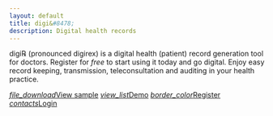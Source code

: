 ```yaml
---
layout: default
title: digi&#8478;
description: Digital health records
---
```

<script type="text/javascript" src="https://cdnjs.cloudflare.com/ajax/libs/jspdf/2.1.1/jspdf.umd.min.js"></script>

<p>digi&#8478; (pronounced digirex) is a digital health (patient) record generation tool for doctors. Register for <i>free</i> to start using it today and go digital. Enjoy easy record keeping, transmission, teleconsultation and auditing in your health practice.</p>
<p>
    <a href="./digiRx.pdf" class="waves-effect waves-light btn" download><i class="material-icons left">file_download</i>View sample</a>
    <a href="./demo" class="waves-effect waves-light btn"><i class="material-icons left">view_list</i>Demo</a>
    <a href="./register" class="waves-effect waves-light btn"><i class="material-icons left">border_color</i>Register</a>
    <a href="./app" class="waves-effect waves-light btn"><i class="material-icons left">contacts</i>Login</a>
</p>

<script> function otherSignedInStuff(){ window.location.href = "./app" ;} </script>
